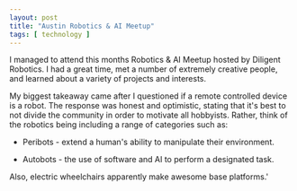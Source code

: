 ```yaml
---
layout: post
title: "Austin Robotics & AI Meetup"
tags: [ technology ]
---
```


I managed to attend this months Robotics & AI Meetup hosted by Diligent Robotics.  I had a great time, met a number of extremely creative people, and learned about a variety of projects and interests.

My biggest takeaway came after I questioned if a remote controlled device is a robot.  The response was honest and optimistic, stating that it's best to not divide the community in order to motivate all hobbyists.  Rather, think of the robotics being including a range of categories such as:

  * Peribots - extend a human's ability to manipulate their environment.

  * Autobots - the use of software and AI to perform a designated task.

Also, electric wheelchairs apparently make awesome base platforms.'
